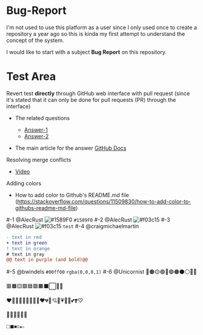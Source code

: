 # Bug-Report
I'm not used to use this platform as a user since I only used once to create a repository a year ago so this is kinda my first attempt to understand the concept of the system. 

I would like to start with a subject **Bug Report** on this repository.

# Test Area
Revert test __directly__ through GitHub web interface with pull request (since it's stated that it can only be done for pull requests (PR) through the interface)
- The related questions
  - [Answer-1](https://stackoverflow.com/questions/42548836/revert-a-merge-commit-from-a-protected-branch-on-github-com)
  - [Answer-2](https://stackoverflow.com/questions/25101983/can-i-revert-commits-directly-on-github)

- The main article for the answer
[GitHub Docs](https://docs.github.com/en/github/collaborating-with-issues-and-pull-requests/reverting-a-pull-request#reverting-a-pull-request)

Resolving merge conflicts
- [Video](https://www.youtube.com/watch?v=JtIX3HJKwfo&t=5s)

Adding colors
- How to add color to Github's README.md file (https://stackoverflow.com/questions/11509830/how-to-add-color-to-githubs-readme-md-file)

#-1 @AlecRust
![#1589F0](https://via.placeholder.com/15/1589F0/000000?text=+) `#1589F0`
#-2 @AlecRust
![#f03c15](https://via.placeholder.com/15/f03c15/000000?text=+)
#-3 @AlecRust
![#f03c15](https://placehold.it/150/ffffff/ff0000?text=hello) `test`
#-4 @craigmichaelmartin
```diff
- text in red
+ text in green
! text in orange
# text in gray
@@ text in purple (and bold)@@
```
#-5 @bwindels
`#00ff00`
`rgba(0,0,0,1)`
#-6 @Unicornist
🔴🟠🟡🟢🔵🟣🟤⚫⚪🔘🛑

🟥🟧🟨🟩🟦🟪🟫⬛⬜🔲🔳

❤️🧡💛💚💜💙🤎🖤🤍♥️💔💖💘💝💗💓💟💕❣️♡

🔺🔻🔷🔶🔹🔸

◻️◼️◾️◽️▪️▫️
